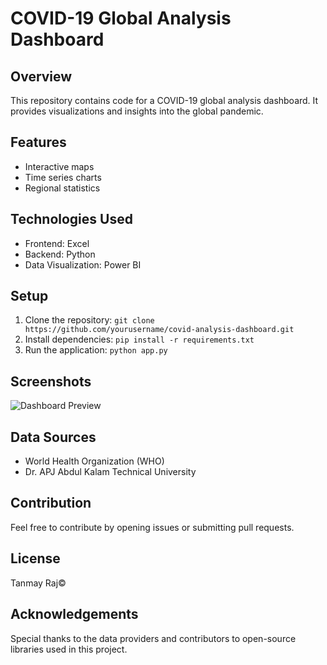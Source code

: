 # COVID-19 Global Analysis Dashboard

## Overview
This repository contains code for a COVID-19 global analysis dashboard. It provides visualizations and insights into the global pandemic.

## Features
- Interactive maps
- Time series charts
- Regional statistics

## Technologies Used
- Frontend: Excel
- Backend: Python
- Data Visualization: Power BI 

## Setup
1. Clone the repository: `git clone https://github.com/yourusername/covid-analysis-dashboard.git`
2. Install dependencies: `pip install -r requirements.txt`
3. Run the application: `python app.py`

## Screenshots
![Dashboard Preview](screenshots/dashboard.png)

## Data Sources
- World Health Organization (WHO)
- Dr. APJ Abdul Kalam Technical University

## Contribution
Feel free to contribute by opening issues or submitting pull requests.

## License
Tanmay Raj©

## Acknowledgements
Special thanks to the data providers and contributors to open-source libraries used in this project.